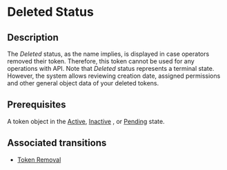 # Deleted Status 
## Description
The *Deleted* status, as the name implies, is displayed in case operators removed their token. Therefore, this token cannot be used for any operations with API. Note that *Deleted* status represents a terminal state. However, the system allows reviewing creation date, assigned permissions and other general object data of your deleted tokens.
## Prerequisites
A token object in the [Active](s-b-active.html), [Inactive](s-c-inactive.html) , or [Pending](s-a-pending.html) state.
## Associated transitions
* [Token Removal](t-5-token-deleted.html)
